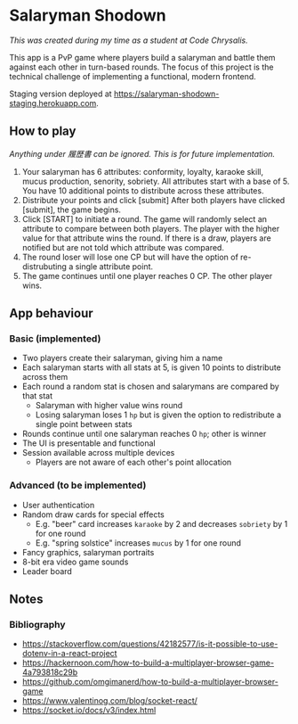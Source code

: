# Salaryman Shodown

_This was created during my time as a student at Code Chrysalis._

This app is a PvP game where players build a salaryman and battle them against each other in turn-based rounds. The focus of this project is the technical challenge of implementing a functional, modern frontend.

Staging version deployed at https://salaryman-shodown-staging.herokuapp.com.

## How to play

*Anything under 履歴書 can be ignored. This is for future implementation.*

1. Your salaryman has 6 attributes: conformity, loyalty, karaoke skill, mucus production, senority, sobriety. All attributes start with a base of 5. You have 10 additional points to distribute across these attributes.
2. Distribute your points and click [submit] After both players have clicked [submit], the game begins.
3. Click [START] to initiate a round. The game will randomly select an attribute to compare between both players. The player with the higher value for that attribute wins the round. If there is a draw, players are notified but are not told which attribute was compared.
4. The round loser will lose one CP but will have the option of re-distrubuting a single attribute point.
5. The game continues until one player reaches 0 CP. The other player wins.

## App behaviour

### Basic (implemented)

- Two players create their salaryman, giving him a name
- Each salaryman starts with all stats at 5, is given 10 points to distribute across them
- Each round a random stat is chosen and salarymans are compared by that stat
  - Salaryman with higher value wins round
  - Losing salaryman loses 1 `hp` but is given the option to redistribute a single point between stats
- Rounds continue until one salaryman reaches 0 `hp`; other is winner
- The UI is presentable and functional
- Session available across multiple devices
  - Players are not aware of each other's point allocation

### Advanced (to be implemented)

- User authentication
- Random draw cards for special effects
  - E.g. "beer" card increases `karaoke` by 2 and decreases `sobriety` by 1 for one round
  - E.g. "spring solstice" increases `mucus` by 1 for one round
- Fancy graphics, salaryman portraits
- 8-bit era video game sounds
- Leader board

## Notes

### Bibliography

- https://stackoverflow.com/questions/42182577/is-it-possible-to-use-dotenv-in-a-react-project
- https://hackernoon.com/how-to-build-a-multiplayer-browser-game-4a793818c29b
- https://github.com/omgimanerd/how-to-build-a-multiplayer-browser-game
- https://www.valentinog.com/blog/socket-react/
- https://socket.io/docs/v3/index.html

